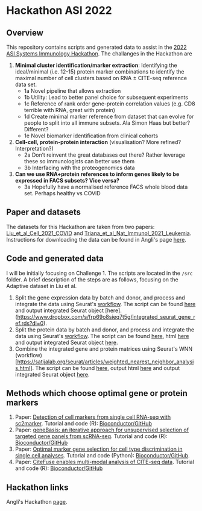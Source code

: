 # Hackathon ASI 2022
 
## Overview

This repository contains scripts and generated data to assist in the [2022 ASI Systems Immunology Hackathon](https://www.immunology.org.au/events/2022-ASI-Systems-Immunology-SIG-Hackathon/). The challanges in the Hackathon are 

1. **Minimal cluster identification/marker extraction**: Identifying the ideal/minimal (i.e. 12-15) protein marker combinations to identify the maximal number of cell clusters based on RNA ± CITE-seq reference data set.
    + 1a Novel pipeline that allows extraction
    + 1b Utility: Lead to better panel choice for subsequent experiments
    + 1c Reference of rank order gene-protein correlation values (e.g. CD8 terrible with RNA, great with protein)
    + 1d Create minimal marker reference from dataset that can evolve for people to split into all immune subsets. Ala Simon Haas but better? Different?
    + 1e Novel biomarker identification from clinical cohorts
2. **Cell-cell, protein-protein interaction** (visualisation? More refined? Interpretation?)
    + 2a Don’t reinvent the great databases out there? Rather leverage these so immunologists can better use them
    + 3b Interfacing with the proteogenomics data
3. **Can we use RNA+protein references to inform genes likely to be expressed in FACS subsets? Vice versa?**
    + 3a Hopefully have a normalised reference FACS whole blood data set. Perhaps healthy vs COVID

## Paper and datasets

The datasets for this Hackathon are taken from two papers: [Liu_et_al_Cell_2021_COVID](https://doi.org/10.1016/j.cell.2021.02.018) and [Triana_et_al_Nat_Immunol_2021_Leukemia](https://doi.org/10.1038/s41590-021-01059-0). Instructions for downloading the data can be found in Angli's page [here](https://github.com/anglixue/asiosc_hackathon/tree/main/data).

## Code and generated data

I will be initially focusing on Challenge 1. The scripts are located in the `/src` folder. A brief description of the steps are as follows, focusing on the Adaptive dataset in Liu et al.

1. Split the gene expression data by batch and donor, and process and integrate the data using Seurat's [workflow](https://satijalab.org/seurat/articles/integration_introduction.html). The script can be found [here](https://github.com/raymondlouie/Hackathon-ASI-2022/blob/main/src/v1_integrate_gene_ref.Rmd) and output integrated Seurat object [here].(https://www.dropbox.com/s/frp69o8sieq7t5g/integrated_seurat_gene_ref.rds?dl=0).
2. Split the protein data by batch and donor, and process and integrate the data using Seurat's [workflow](https://satijalab.org/seurat/articles/integration_introduction.html). The script can be found [here](https://github.com/raymondlouie/Hackathon-ASI-2022/blob/main/src/v1_integrate_protein.Rmd), html [here](https://htmlpreview.github.io/?https://github.com/raymondlouie/Hackathon-ASI-2022/blob/main/src/v1_integrate_protein.html) and output integrated Seurat object [here](https://www.dropbox.com/s/saaylo7lo3v3l9n/integrated_seurat_protein.rds?dl=0).
3. Combine the integrated gene and protein matrices using Seurat's WNN (workflow)[https://satijalab.org/seurat/articles/weighted_nearest_neighbor_analysis.html]. The script can be found [here](https://github.com/raymondlouie/Hackathon-ASI-2022/blob/main/src/v2_merge_seurat_protein_gene_wnn.Rmd), output html [here]() and output integrated Seurat object [here](https://www.dropbox.com/s/90m94yrh02bv8et/wnn_integrated.RData?dl=0).

## Methods which choose optimal gene or protein markers

1. Paper: [Detection of cell markers from single cell RNA-seq with sc2marker](https://bmcbioinformatics.biomedcentral.com/articles/10.1186/s12859-022-04817-5). Tutorial and code (R): [Bioconductor/GitHub](https://github.com/CostaLab/sc2marker)
2. Paper: [geneBasis: an iterative approach for
unsupervised selection of targeted gene
panels from scRNA-seq](https://link.springer.com/content/pdf/10.1186/s13059-021-02548-z.pdf). Tutorial and code (R): [Bioconductor/GitHub](https://github.com/MarioniLab/geneBasisR)
3. Paper: [Optimal marker gene selection for cell type discrimination in single cell analyses](https://www.nature.com/articles/s41467-021-21453-4). Tutorial and code (Python): [Bioconductor/GitHub](https://github.com/solevillar/scGeneFit-python).
4. Paper: [CiteFuse enables multi-modal analysis of CITE-seq data](https://academic.oup.com/bioinformatics/article/36/14/4137/5827474). Tutorial and code (R): [Bioconductor/GitHub](https://www.bioconductor.org/packages/release/bioc/html/CiteFuse.html)

## Hackathon links

Angli's Hackathon [page](https://github.com/anglixue/asiosc_hackathon).

